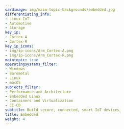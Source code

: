 ```yaml
---
cardimage: img/main-topic-backgrounds/embedded.jpg
differentiating_info:
- Linux IoT
- Automotive
- Storage
key_ip:
- Cortex-A
- Cortex-R
key_ip_icons:
- img/ip-icons/Arm_Cortex-A.png
- img/ip-icons/Arm_Cortex-R.png
maintopic: true
operatingsystems_filter:
- Windows
- Baremetal
- Linux
- macOS
subjects_filter:
- Performance and Architecture
- Embedded Linux
- Containers and Virtualization
- CI-CD
subtitle: Build secure, connected, smart IoT devices
title: Embedded
weight: 4
---
```

